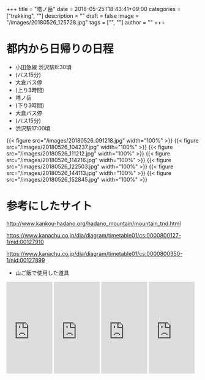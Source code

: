 ﻿+++
title = "塔ノ岳"
date = 2018-05-25T18:43:41+09:00
categories = ["trekking", ""]
description = ""
draft = false
image = "/images/20180526_125728.jpg"
tags = ["", ""]
author = ""
+++



# 都内から日帰りの日程

- 小田急線 渋沢駅8:30頃
- (バス15分)
- 大倉バス停
- (上り3時間)
- 塔ノ岳
- (下り3時間)
- 大倉バス停
- (バス15分)
- 渋沢駅17:00頃

{{< figure src="/images/20180526_091218.jpg" width="100%" >}}
{{< figure src="/images/20180526_104237.jpg" width="100%" >}}
{{< figure src="/images/20180526_111212.jpg" width="100%" >}}
{{< figure src="/images/20180526_114216.jpg" width="100%" >}}
{{< figure src="/images/20180526_122503.jpg" width="100%" >}}
{{< figure src="/images/20180526_144113.jpg" width="100%" >}}
{{< figure src="/images/20180526_152845.jpg" width="100%" >}}


# 参考にしたサイト

http://www.kankou-hadano.org/hadano_mountain/mountain_tnd.html


https://www.kanachu.co.jp/dia/diagram/timetable01/cs:0000800127-1/nid:00127910


https://www.kanachu.co.jp/dia/diagram/timetable01/cs:0000800350-1/nid:00127899


- 山ご飯で使用した道具


<iframe style="width:120px;height:240px;" marginwidth="0" marginheight="0" scrolling="no" frameborder="0" src="https://rcm-fe.amazon-adsystem.com/e/cm?ref=qf_sp_asin_til&t=yokochi-22&m=amazon&o=9&p=8&l=as1&IS1=1&detail=1&asins=B00JL6MW00&linkId=1d4f6b1e8980dc034e3feffe6882185c&bc1=ffffff&lt1=_top&fc1=333333&lc1=0066c0&bg1=ffffff&f=ifr">
    </iframe>


<iframe style="width:120px;height:240px;" marginwidth="0" marginheight="0" scrolling="no" frameborder="0" src="https://rcm-fe.amazon-adsystem.com/e/cm?ref=qf_sp_asin_til&t=yokochi-22&m=amazon&o=9&p=8&l=as1&IS1=1&detail=1&asins=B000AR1IA4&linkId=034a2e068018b0c5b908996a00eabade&bc1=ffffff&lt1=_top&fc1=333333&lc1=0066c0&bg1=ffffff&f=ifr">
    </iframe>

<iframe style="width:120px;height:240px;" marginwidth="0" marginheight="0" scrolling="no" frameborder="0" src="https://rcm-fe.amazon-adsystem.com/e/cm?ref=qf_sp_asin_til&t=yokochi-22&m=amazon&o=9&p=8&l=as1&IS1=1&detail=1&asins=B000O1P93I&linkId=89d0826ff2d0b1b221d8e883f82add2c&bc1=ffffff&lt1=_top&fc1=333333&lc1=0066c0&bg1=ffffff&f=ifr">
    </iframe>

<iframe style="width:120px;height:240px;" marginwidth="0" marginheight="0" scrolling="no" frameborder="0" src="https://rcm-fe.amazon-adsystem.com/e/cm?ref=qf_sp_asin_til&t=yokochi-22&m=amazon&o=9&p=8&l=as1&IS1=1&detail=1&asins=B000AQXZDI&linkId=e19446f4b8f4242ada530e7cd3f3fb4c&bc1=ffffff&lt1=_top&fc1=333333&lc1=0066c0&bg1=ffffff&f=ifr">
    </iframe>
